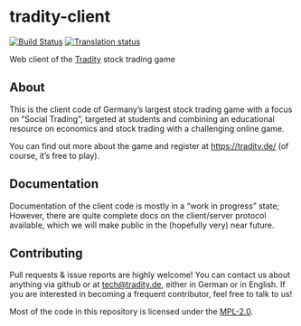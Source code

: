 # tradity-client

[![Build Status](https://travis-ci.org/tradity/tradity-client.svg?style=flat&branch=master)](https://travis-ci.org/tradity/tradity-client?branch=master)
[![Translation status](https://weblate.tradity.de/widgets/tradity/-/svg-badge.svg)](https://weblate.tradity.de/engage/tradity/?utm_source=widget)

Web client of the [Tradity](https://tradity.de/) stock trading game

## About
This is the client code of Germany’s largest stock trading game with a focus on “Social Trading”,
targeted at students and combining an educational resource on economics and stock trading with
a challenging online game.

You can find out more about the game and register at https://tradity.de/ (of course, it’s free to play).

## Documentation
Documentation of the client code is mostly in a “work in progress” state; However, there are
quite complete docs on the client/server protocol available, which we will make public in the
(hopefully very) near future.

## Contributing
Pull requests & issue reports are highly welcome! You can contact us about anything
via github or at tech@tradity.de, either in German or in English.
If you are interested in becoming a frequent contributor, feel free to talk to us!

Most of the code in this repository is licensed under the [MPL-2.0](https://www.mozilla.org/MPL/2.0/).

